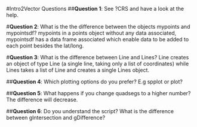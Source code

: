 #Intro2Vector Questions
##**Question 1**: See ?CRS and have a look at the help.

#**Question 2**: What is the the difference between the objects mypoints and mypointsdf?
mypoints in a points object without any data associated, mypointsdf has a data frame associated which enable data to be added to each point besides the lat/long.

#**Question 3**: What is the difference between Line and Lines?
Line creates an object of type Line (a single line, taking only a list of coordinates) while Lines takes a list of Line and creates a single Lines object.

##**Question 4**: Which plotting options do you prefer? E.g spplot or plot?

##**Question 5**: What happens if you change quadsegs to a higher number?
The difference will decrease.

##**Question 6**: Do you understand the script? What is the difference between gIntersection and gDifference?

